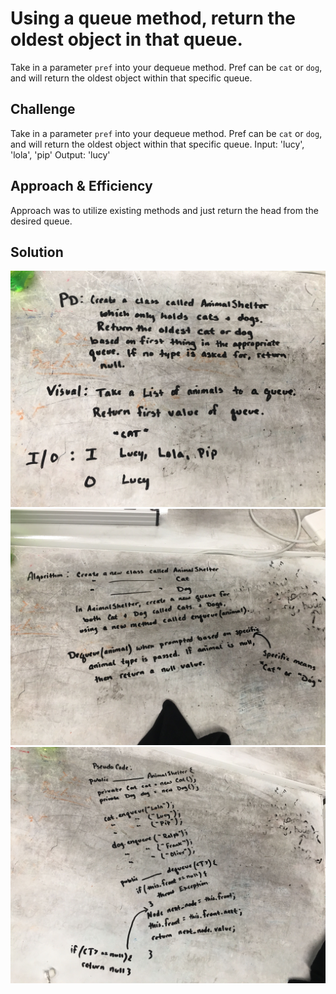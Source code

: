 # Using a queue method, return the oldest object in that queue.
Take in a parameter `pref` into your dequeue method.  Pref can be `cat` or `dog`, and will return the oldest object within that specific queue.  

## Challenge
Take in a parameter `pref` into your dequeue method.  Pref can be `cat` or `dog`, and will return the oldest object within that specific queue.
Input:  'lucy', 'lola', 'pip' 
Output: 'lucy'

## Approach & Efficiency
Approach was to utilize existing methods and just return the head from the desired queue. 

## Solution
![](../../../../../../assets/animalshelter-pd.jpg)
![](../../../../../../assets/animalshelter-algo.jpg)
![](../../../../../../assets/animalshelter-pseudo.jpg)
